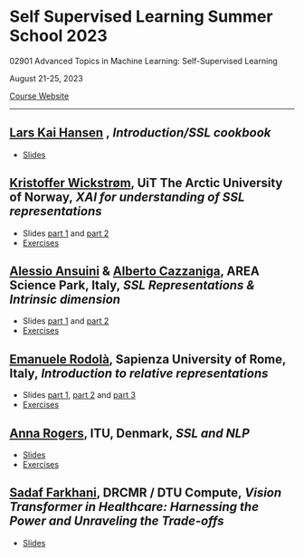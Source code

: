 # Self Supervised Learning Summer School 2023

02901 Advanced Topics in Machine Learning: Self-Supervised Learning 

August 21-25, 2023

[Course Website](https://www2.imm.dtu.dk/courses/02901/)

---

## [Lars Kai Hansen](http://cogsys.imm.dtu.dk/staff/lkhansen/lkhansen.html) , _Introduction/SSL cookbook_

- [Slides](Slides/00_Introduction.pdf)

## [Kristoffer Wickstrøm](https://en.uit.no/ansatte/kristoffer.k.wickstrom), UiT The Arctic University of Norway, _XAI for understanding of SSL representations_

- Slides [part 1](https://github.com/Wickstrom/ssl-summer-school-dtu/blob/main/intro-to-xai-ssl-summer-school-2023.pdf) and [part 2](https://github.com/Wickstrom/ssl-summer-school-dtu/blob/main/xai-for-representations-ssl-summer-school-2023.pdf)
- [Exercises](https://github.com/Wickstrom/ssl-summer-school-dtu)

## [Alessio Ansuini](https://www.areasciencepark.it/wp-content/uploads/alessio_ansuiniCV.pdf) & [Alberto Cazzaniga](other/20230818_CV.pdf), AREA Science Park, Italy, _SSL Representations & Intrinsic dimension_

- Slides [part 1](https://github.com/AlbertoCazzaniga/DTU_SUMMER_SCHOOL_DAY2/blob/main/ML_Advanced_School_DAY2_PART1.pdf) and [part 2](https://github.com/AlbertoCazzaniga/DTU_SUMMER_SCHOOL_DAY2/blob/main/ML_Advanced_School_DAY2_PART2.pdf)
- [Exercises](https://github.com/AlbertoCazzaniga/DTU_SUMMER_SCHOOL_DAY2)

## [Emanuele Rodolà](https://gladia.di.uniroma1.it/), Sapienza University of Rome, Italy, _Introduction to relative representations_

- Slides [part 1](Slides/03_RelativeRepresentations_01.pdf), [part 2](Slides/03_RelativeRepresentations_02.pdf) and [part 3](Slides/03_RelativeRepresentations_03.pdf)
- [Exercises](https://colab.research.google.com/github/erodola/DLAI-s2-2023/blob/main/rae.ipynb)

## [Anna Rogers](https://pure.itu.dk/da/persons/anna-rogers), ITU, Denmark, _SSL and NLP_

- [Slides](https://u.pcloud.link/publink/show?code=XZUXKaVZcFzRfRi3dQYreNG1PdJTnf7B2kUk)
- [Exercises](https://colab.research.google.com/drive/1Fia263yMPSKyoZ3eg8eDW4lAZVARNtpr?usp=sharing)

## [Sadaf Farkhani](https://www.drcmr.dk/sadaff), DRCMR / DTU Compute, _Vision Transformer in Healthcare: Harnessing the Power and Unraveling the Trade-offs_

- [Slides](Slides/04_Transformers.pdf)
